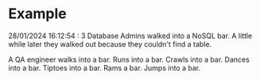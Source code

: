 # Example

<!-- replace-with-date starts -->
28/01/2024 16:12:54 : 3 Database Admins walked into a NoSQL bar. A little while later they walked out because they couldn't find a table.
<!-- replace-with-date ends -->

<!-- replace-with-joke starts -->
A QA engineer walks into a bar. Runs into a bar. Crawls into a bar. Dances into a bar. Tiptoes into a bar. Rams a bar. Jumps into a bar.
<!-- replace-with-joke ends -->